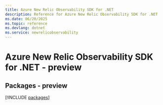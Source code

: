 ```yaml
---
title: Azure New Relic Observability SDK for .NET
description: Reference for Azure New Relic Observability SDK for .NET
ms.date: 06/20/2025
ms.topic: reference
ms.devlang: dotnet
ms.service: newrelicobservability
---
```

# Azure New Relic Observability SDK for .NET - preview
## Packages - preview
[!INCLUDE [packages](new-relic-observability-index.md)]